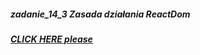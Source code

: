 ##### zadanie_14_3 Zasada działania ReactDom
##### [CLICK HERE please](https://rafal-chrebela.github.io/zadanie_14_3/)
